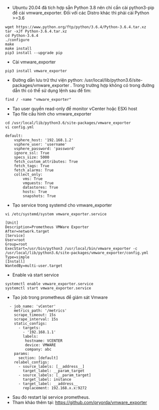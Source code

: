 - Ubuntu 20.04 đã tích hợp sẵn Python 3.8 nên chỉ cần cài python3-pip để cài vmware_exporter. Đối với các Distro khác thì phải cài Python >=3.6
```
wget https://www.python.org/ftp/python/3.6.4/Python-3.6.4.tar.xz
tar -xJf Python-3.6.4.tar.xz
cd Python-3.6.4
./configure
make
make install
pip3 install --upgrade pip
```
- Cài vmware_exporter
```
pip3 install vmware_exporter
```
- Đường dẫn lưu trữ thư viện python: /usr/local/lib/python3.6/site-packages/vmware_exporter  . Trong trường hợp không có trong đường dẫn thì có thể sử dụng lệnh sau để tìm:
```
find / -name "vmware_exporter"
```
- Tạo user quyền read-only để monitor vCenter hoặc ESXi host
- Tạo file cấu hình cho vmware_exporter
```
cd /usr/local/lib/python3.6/site-packages/vmware_exporter
vi config.yml
```
```
default:
    vsphere_host: '192.168.1.2'
    vsphere_user: 'username'
    vsphere_password: 'password'
    ignore_ssl: True
    specs_size: 5000
    fetch_custom_attributes: True
    fetch_tags: True
    fetch_alarms: True
    collect_only:
        vms: True
        vmguests: True
        datastores: True
        hosts: True
        snapshots: True
```
- Tạo service trong systemd cho vmware_exporter
```
vi /etc/systemd/system vmware_exporter.service
```
```
[Unit]
Description=Prometheus VMWare Exporter
After=network.target
[Service]
User=root
Group=root
ExecStart=/usr/bin/python3 /usr/local/bin/vmware_exporter -c /usr/local/lib/python3.6/site-packages/vmware_exporter/config.yml
Type=simple
[Install]
WantedBy=multi-user.target
```
- Enable và start service
```
systemctl enable vmware_exporter.service
systemctl start vmware_exporter.service
```
- Tạo job trong prometheus để giám sát Vmware
```
  - job_name: 'vCenter'
    metrics_path: '/metrics'
    scrape_timeout: 15s
    scrape_interval: 15s
    static_configs:
      - targets:
        - '192.168.1.1'
        labels:
         hostname: VCENTER
         device: VMWARE
         company: abc
    params:
      section: [default]
    relabel_configs:
      - source_labels: [__address__]
        target_label: __param_target
      - source_labels: [__param_target]
        target_label: instance
      - target_label: __address__
        replacement: 192.168.x.x:9272
```
- Sau đó restart lại service prometheus.
- Tham khảo thêm tại: https://github.com/pryorda/vmware_exporter

